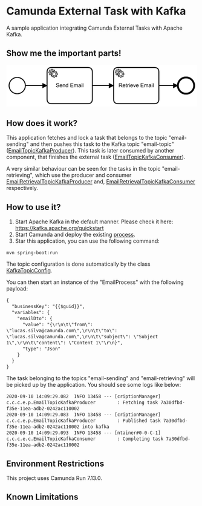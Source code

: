# Camunda External Task with Kafka
A sample application integrating Camunda External Tasks with Apache Kafka. 

## Show me the important parts!
![BPMN Process](/process.png)

## How does it work?
This application fetches and lock a task that belongs to the topic "email-sending" and then pushes this task to the Kafka topic "email-topic" ([EmailTopicKafkaProducer](src/main/java/com/camunda/consulting/externaltaskkafkademo/producer/EmailTopicKafkaProducer.java)).
This task is later consumed by another component, that finishes the external task ([EmailTopicKafkaConsumer](src/main/java/com/camunda/consulting/externaltaskkafkademo/consumer/EmailTopicKafkaConsumer.java)).

A very similar behaviour can be seen for the tasks in the topic "email-retrieving", which use the producer and consumer [EmailRetrievalTopicKafkaProducer](/Users/lucas.silva/java-idea-projects/camunda-projects/external-task-kafka-demo/src/main/java/com/camunda/consulting/externaltaskkafkademo/producer/EmailRetrievalTopicKafkaProducer.java) and, [EmailRetrievalTopicKafkaConsumer](src/main/java/com/camunda/consulting/externaltaskkafkademo/consumer/EmailRetrievalTopicKafkaConsumer.java) respectively.

## How to use it?
1. Start Apache Kafka in the default manner. Please check it here: https://kafka.apache.org/quickstart
2. Start Camunda and deploy the existing [process](/process.bpmn).
3. Star this application, you can use the following command:
```
mvn spring-boot:run
```

The topic configuration is done automatically by the class [KafkaTopicConfig](src/main/java/com/camunda/consulting/externaltaskkafkademo/config/KafkaTopicConfig.java).

You can then start an instance of the "EmailProcess" with the following payload: 

```
{
  "businessKey": "{{$guid}}",
  "variables": {
    "emailDto": {
      "value": "{\r\n\t\"from\": \"lucas.silva@camunda.com\",\r\n\t\"to\": \"lucas.silva@camunda.com\",\r\n\t\"subject\": \"Subject 1\",\r\n\t\"content\": \"Content 1\"\r\n}",
      "type": "Json"
    }
  }
}
```

The task belonging to the topics "email-sending" and "email-retrieving" will be picked up by the application. You should see some logs like below:
```
2020-09-10 14:09:29.082  INFO 13458 --- [criptionManager] c.c.c.e.p.EmailTopicKafkaProducer        : Fetching task 7a30dfbd-f35e-11ea-adb2-0242ac110002
2020-09-10 14:09:29.083  INFO 13458 --- [criptionManager] c.c.c.e.p.EmailTopicKafkaProducer        : Published task 7a30dfbd-f35e-11ea-adb2-0242ac110002 into kafka
2020-09-10 14:09:29.093  INFO 13458 --- [ntainer#0-0-C-1] c.c.c.e.c.EmailTopicKafkaConsumer        : Completing task 7a30dfbd-f35e-11ea-adb2-0242ac110002
```

## Environment Restrictions
This project uses Camunda Run 7.13.0.

## Known Limitations
